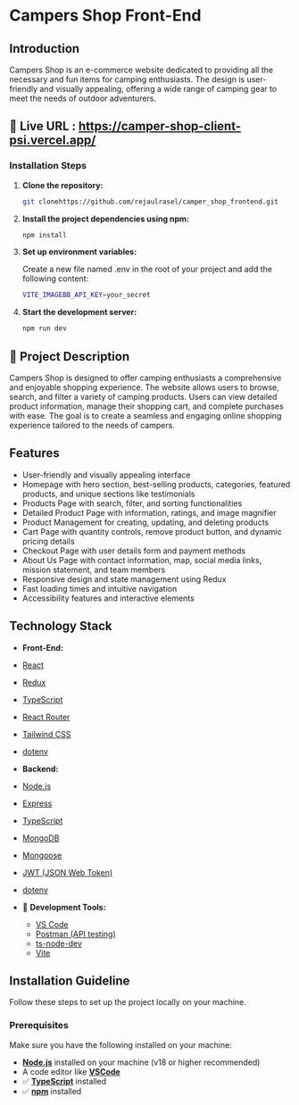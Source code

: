 # Campers Shop Front-End

## Introduction

Campers Shop is an e-commerce website dedicated to providing all the necessary
and fun items for camping enthusiasts. The design is user-friendly and visually
appealing, offering a wide range of camping gear to meet the needs of outdoor
adventurers.

## 🔗 Live URL : https://camper-shop-client-psi.vercel.app/

### Installation Steps

1. **Clone the repository:**

   ```bash
   git clonehttps://github.com/rejaulrasel/camper_shop_frontend.git
   ```

2. **Install the project dependencies using npm:**

   ```bash
   npm install
   ```

3. **Set up environment variables:**

   Create a new file named .env in the root of your project and add the
   following content:

   ```bash
   VITE_IMAGEBB_API_KEY=your_secret
   ```

4. **Start the development server:**

   ```bash
   npm run dev
   ```

## 📝 Project Description

Campers Shop is designed to offer camping enthusiasts a comprehensive and
enjoyable shopping experience. The website allows users to browse, search, and
filter a variety of camping products. Users can view detailed product
information, manage their shopping cart, and complete purchases with ease. The
goal is to create a seamless and engaging online shopping experience tailored to
the needs of campers.

## Features

- User-friendly and visually appealing interface
- Homepage with hero section, best-selling products, categories, featured
  products, and unique sections like testimonials
- Products Page with search, filter, and sorting functionalities
- Detailed Product Page with information, ratings, and image magnifier
- Product Management for creating, updating, and deleting products
- Cart Page with quantity controls, remove product button, and dynamic
  pricing details
- Checkout Page with user details form and payment methods
- About Us Page with contact information, map, social media links, mission
  statement, and team members
- Responsive design and state management using Redux
- Fast loading times and intuitive navigation
- Accessibility features and interactive elements

## Technology Stack

- **Front-End:**

- [React](https://react.dev/)
- [Redux](https://redux-toolkit.js.org/)
- [TypeScript](https://www.typescriptlang.org/)
- [React Router](https://reactrouter.com/en/main)
- [Tailwind CSS](https://tailwindcss.com/)
- [dotenv](https://www.npmjs.com/package/dotenv)

- **Backend:**

- [Node.js](https://nodejs.org/en/)
- [Express](https://expressjs.com/)
- [TypeScript](https://www.typescriptlang.org/)
- [MongoDB](https://www.mongodb.com/)
- [Mongoose](https://mongoosejs.com/)
- [JWT (JSON Web Token)](https://www.npmjs.com/package/jsonwebtoken)
- [dotenv](https://www.npmjs.com/package/dotenv)

- 🔨 **Development Tools:**

  - [VS Code](https://code.visualstudio.com/)
  - [Postman (API testing)](https://www.postman.com/)
  - [ts-node-dev](https://www.npmjs.com/package/ts-node-dev)
  - [Vite](https://vitejs.dev/)

## Installation Guideline

Follow these steps to set up the project locally on your machine.

### Prerequisites

Make sure you have the following installed on your machine:

- [**Node.js**](https://nodejs.org/en) installed on your machine (v18 or
  higher recommended)
- A code editor like [**VSCode**](https://code.visualstudio.com/)
- ✅ [**TypeScript**](https://www.typescriptlang.org/) installed
- ✅ [**npm**](https://www.npmjs.com/) installed
